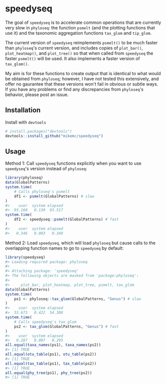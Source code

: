 <!-- README.md is generated from README.Rmd. Please edit that file -->


# speedyseq

The goal of `speedyseq` is to accelerate common operations that are currently
very slow in `phyloseq`: the function `psmelt` (and the plotting functions that
use it) and the taxonomic aggregation functions `tax_glom` and `tip_glom`.

The current version of `speedyseq` reimplements `psmelt()` to be much faster
than `phyloseq`'s current version, and includes copies of `plot_bar()`,
`plot_heatmap()`, and `plot_tree()` so that when called from `speedyseq` the
faster `psmelt()` will be used. It also implements a faster version of
`tax_glom()`. 

My aim is for these functions to create output that is identical
to what would be obtained from `phyloseq`; however, I have not tested this
extensively, and offer no gaurantee that these versions won't fail in obvious
or subtle ways. If you have any problems or find any discrepancies from
`phyloseq`'s behavior, please post an issue.

## Installation

Install with `devtools`
```r
# install.packages("devtools")
devtools::install_github("mikemc/speedyseq")
```

## Usage

Method 1: Call `speedyseq` functions explicitly when you want to use
`speedyseq`'s version instead of `phyloseq`:

```r
library(phyloseq)
data(GlobalPatterns)
system.time(
    # Calls phyloseq's psmelt
    df1 <- psmelt(GlobalPatterns) # slow
)
#>    user  system elapsed 
#>  93.160   0.130  93.517
system.time(
    df2 <- speedyseq::psmelt(GlobalPatterns) # fast
)
#>    user  system elapsed 
#>   0.346   0.003   0.349
```

Method 2: Load `speedyseq`, which will load `phyloseq` but cause calls to the
overlapping function names to go to `speedyseq` by default:

```r
library(speedyseq)
#> Loading required package: phyloseq
#> 
#> Attaching package: 'speedyseq'
#> The following objects are masked from 'package:phyloseq':
#> 
#>     plot_bar, plot_heatmap, plot_tree, psmelt, tax_glom
data(GlobalPatterns)
system.time(
    ps1 <- phyloseq::tax_glom(GlobalPatterns, "Genus") # slow
)
#>    user  system elapsed 
#>  53.673   0.422  54.308
system.time(
    # Calls speedyseq's tax_glom
    ps2 <- tax_glom(GlobalPatterns, "Genus") # fast
)
#>    user  system elapsed 
#>   0.287   0.007   0.295
all.equal(taxa_names(ps1), taxa_names(ps2))
#> [1] TRUE
all.equal(otu_table(ps1), otu_table(ps2))
#> [1] TRUE
all.equal(tax_table(ps1), tax_table(ps2))
#> [1] TRUE
all.equal(phy_tree(ps1), phy_tree(ps2))
#> [1] TRUE
```
